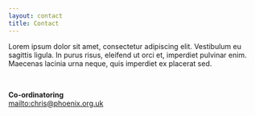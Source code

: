 ```yaml
---
layout: contact
title: Contact
---
```

Lorem ipsum dolor sit amet, consectetur adipiscing elit. Vestibulum eu sagittis ligula. In purus risus, eleifend ut orci et, imperdiet pulvinar enim. Maecenas lacinia urna neque, quis imperdiet ex placerat sed.

<br>

**Co-ordinatoring**\
<mailto:chris@phoenix.org.uk>
